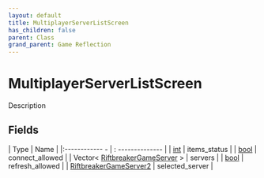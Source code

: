```yaml
---
layout: default
title: MultiplayerServerListScreen
has_children: false
parent: Class
grand_parent: Game Reflection
---
```

# MultiplayerServerListScreen
Description 

## Fields
| Type | Name |
|:------------ - | : -------------- |
| [int](game-reflection/enums/int.md) | items_status |
| [bool](game-reflection/components/bool.md) | connect_allowed |
| Vector< [RiftbreakerGameServer](game-reflection/classes/riftbreaker_game_server.md) > | servers |
| [bool](game-reflection/components/bool.md) | refresh_allowed |
| [RiftbreakerGameServer2](game-reflection/components/riftbreaker_game_server2.md) | selected_server |
